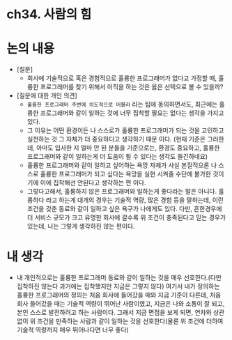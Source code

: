 # ch34. 사람의 힘

# 논의 내용

- [질문]
    - 회사에 기술적으로 혹은 경험적으로 훌륭한 프로그래머가 없다고 가정할 때, 훌륭한 프로그래머를 찾기 위해서 이직을 하는 것은 옳은 선택으로 볼 수 있을까?
- [질문에 대한 개인 의견]
    - `훌륭한 프로그래머 주변에 의도적으로 머물라` 라는 팁에 동의하면서도, 최근에는 훌륭한 프로그래머와 같이 일하는 것에 너무 집착할 필요는 없다는 생각을 가지고 있다.
    - 그 이유는 어떤 환경이든 나 스스로가 훌륭한 프로그래머가 되는 것을 고민하고 실천하는 것 그 자체가 더 중요하다고 생각하기 때문 이다. (현재 기준은 그러한데, 아마도 입사한 지 얼마 안 된 분들을 기준으로는, 환경도 중요하고, 훌륭한 프로그래머와 같이 일하는게 더 도움이 될 수 있다는 생각도 들긴하네요)
    - 훌륭한 프로그래머와 같이 일하고 싶어하는 욕망 자체가 사실 본질적으론 나 스스로 훌륭한 프로그래머가 되고 싶다는 욕망을 실현 시켜줄 수단에 불가한 것이기에 이에 집착해선 안된다고 생각하는 편 이다. 
    - 그렇다고해서, 훌륭하지 않은 프로그래머와 일하는게 좋다라는 말은 아니다. 훌륭하다 라고 하는게 대개의 경우는 기술적 역량, 많은 경험 등을 말하는데, 이런 조건을 갖춘 동료와 같이 일하고 싶은 욕구가 나에게도 있다. 다만, 흔한경우에 더 서비스 규모가 크고 유명한 회사에 갈수록 위 조건이 충족된다고 믿는 경우가 있는데, 나는 그렇게 생각하진 않는 편이다.

# 내 생각

- 내 개인적으로는 훌륭한 프로그래머 동료와 같이 일하는 것을 매우 선호한다.(다만 집착하진 않는다 과거에는 집착했지만 지금은 그렇지 않다) 여기서 내가 정의하는 훌륭한 프로그래머의 정의는 처음 회사에 들어갔을 때와 지금 기준이 다른데, 처음 회사 들어갔을 때는 기술적 역량이 뛰어난 사람이였고, 지금은 나와 소통이 잘 되고, 본인 스스로 발전하려고 하는 사람이다. 그래서 지금 면접을 보게 되면, 연차와 상관없이 위 조건을 만족하는 사람과 같이 일하는 것을 선호한다(물론 위 조건에 더하여 기술적 역량까지 매우 뛰어나다면 너무 좋다)